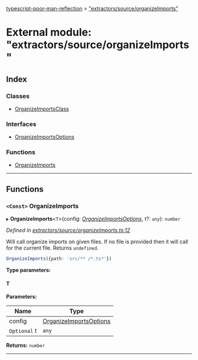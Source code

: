 [typescript-poor-man-reflection](../README.md) > ["extractors/source/organizeImports"](../modules/_extractors_source_organizeimports_.md)

# External module: "extractors/source/organizeImports"

## Index

### Classes

* [OrganizeImportsClass](../classes/_extractors_source_organizeimports_.organizeimportsclass.md)

### Interfaces

* [OrganizeImportsOptions](../interfaces/_extractors_source_organizeimports_.organizeimportsoptions.md)

### Functions

* [OrganizeImports](_extractors_source_organizeimports_.md#organizeimports)

---

## Functions

<a id="organizeimports"></a>

### `<Const>` OrganizeImports

▸ **OrganizeImports**<`T`>(config: *[OrganizeImportsOptions](../interfaces/_extractors_source_organizeimports_.organizeimportsoptions.md)*, t?: *`any`*): `number`

*Defined in [extractors/source/organizeImports.ts:12](https://github.com/cancerberoSgx/typescript-poor-man-reflection/blob/97bee93/src/extractors/source/organizeImports.ts#L12)*

Will call organize imports on given files. If no file is provided then it will call for the current file. Returns `undefined`.

```ts
OrganizeImports({path: 'src/** /*.ts*'})
```

**Type parameters:**

#### T 
**Parameters:**

| Name | Type |
| ------ | ------ |
| config | [OrganizeImportsOptions](../interfaces/_extractors_source_organizeimports_.organizeimportsoptions.md) |
| `Optional` t | `any` |

**Returns:** `number`

___


